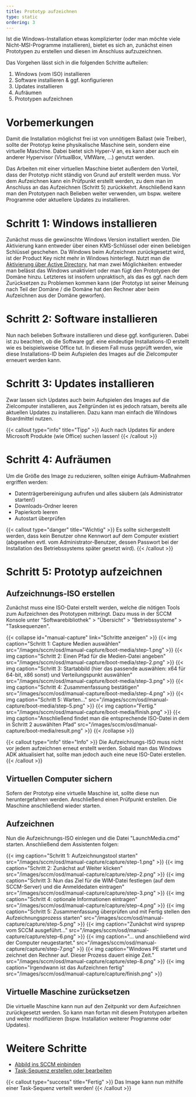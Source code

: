 ```yaml
---
title: Prototyp aufzeichnen
type: static
ordering: 3
---
```


Ist die Windows-Installation etwas komplizierter (oder man möchte viele Nicht-MSI-Programme installieren), bietet es sich an, zunächst einen Prototypen zu erstellen und diesen im Anschluss aufzuzeichnen.

<!--more-->

Das Vorgehen lässt sich in die folgenden Schritte aufteilen:

1. Windows (vom ISO) installieren
2. Software installieren & ggf. konfigurieren
3. Updates installieren
4. Aufräumen
5. Prototypen aufzeichnen

# Vorbemerkungen

Damit die Installation möglichst frei ist von unnötigem Ballast (wie Treiber), sollte der Prototyp keine physikalische Maschine sein, sondern eine virtuelle Maschine. Dabei bietet sich Hyper-V an, es kann aber auch ein anderer Hypervisor (VirtualBox, VMWare, ...) genutzt werden.

Das Arbeiten mit einer virtuellen Maschine bietet außerdem den Vorteil, dass der Prototyp nicht ständig von Grund auf erstellt werden muss. Vor dem Aufzeichnen kann ein Prüfpunkt erstellt werden, zu dem man im Anschluss an das Aufzeichnen (Schritt 5) zurückkehrt. Anschließend kann man den Prototypen nach Belieben weiter verwenden, um bspw. weitere Programme oder aktuellere Updates zu installieren.

# Schritt 1: Windows installieren

Zunächst muss die gewünschte Windows Version installiert werden. Die Aktivierung kann entweder über einen KMS-Schlüssel oder einen beliebigen Schlüssel geschehen. Da Windows beim Aufzeichnen zurückgesetzt wird, ist der Product Key nicht mehr in Windows hinterlegt. Nutzt man die [Aktivierung über Active Directory](https://docs.microsoft.com/de-de/windows/deployment/volume-activation/activate-using-active-directory-based-activation-client), hat man zwei Möglichkeiten: entweder man belässt das Windows unaktiviert oder man fügt den Prototypen der Domäne hinzu. Letzteres ist insofern unpraktisch, als das es ggf. nach dem Zurücksetzen zu Problemen kommen kann (der Prototyp ist seiner Meinung nach Teil der Domäne / die Domäne hat den Rechner aber beim Aufzeichnen aus der Domäne geworfen). 

# Schritt 2: Software installieren

Nun nach belieben Software installieren und diese ggf. konfigurieren. Dabei ist zu beachten, ob die Software ggf. eine eindeutige Installations-ID erstellt wie es beispielsweise Office tut. In diesem Fall muss geprüft werden, wie diese Installations-ID beim Aufspielen des Images auf die Zielcomputer erneuert werden kann.

# Schritt 3: Updates installieren

Zwar lassen sich Updates auch beim Aufspielen des Images auf die Zielcomputer installieren, aus Zeitgründen ist es jedoch ratsam, bereits alle aktuellen Updates zu installieren. Dazu kann man einfach die Windows Boardmittel nutzen. 

{{< callout type="info" title="Tipp" >}}
    Auch nach Updates für andere Microsoft Produkte (wie Office) suchen lassen!
{{< /callout >}}

# Schritt 4: Aufräumen

Um die Größe des Image zu reduzieren, sollten einige Aufräum-Maßnahmen ergriffen werden:

* Datenträgerbereinigung aufrufen und alles säubern (als Administrator starten!)
* Downloads-Ordner leeren
* Papierkorb leeren
* Autostart überprüfen

{{< callout type="danger" title="Wichtig" >}}
    Es sollte sichergestellt werden, dass kein Benutzer ohne Kennwort auf dem Computer existiert (abgesehen evtl. vom Administrator-Benutzer, dessen Passwort bei der Installation des Betriebssystems später gesetzt wird).
{{< /callout >}}

# Schritt 5: Prototyp aufzeichnen

## Aufzeichnungs-ISO erstellen

Zunächst muss eine ISO-Datei erstellt werden, welche die nötigen Tools zum Aufzeichnen des Prototypen mitbringt. Dazu muss in der SCCM Konsole unter "Softwarebibliothek" > "Übersicht" > "Betriebssysteme" > "Tasksequenzen". 

{{< collapse id="manual-capture" link="Schritte anzeigen" >}}
    {{< img caption="Schritt 1: Capture Medien auswählen" src="/images/sccm/osd/manual-capture/boot-media/step-1.png" >}}
    {{< img caption="Schritt 2: Einen Pfad für die Medien-Datei angeben" src="/images/sccm/osd/manual-capture/boot-media/step-2.png" >}}
    {{< img caption="Schritt 3: Startabbild (hier das passende auswählen: x64 für 64-bit, x86 sonst) und Verteilungspunkt auswählen" src="/images/sccm/osd/manual-capture/boot-media/step-3.png" >}}
    {{< img caption="Schritt 4: Zusammenfassung bestätigen" src="/images/sccm/osd/manual-capture/boot-media/step-4.png" >}}
    {{< img caption="Schritt 5: Warten..." src="/images/sccm/osd/manual-capture/boot-media/step-5.png" >}}
    {{< img caption="Fertig." src="/images/sccm/osd/manual-capture/boot-media/finish.png" >}}
    {{< img caption="Anschließend findet man die entsprechende ISO-Datei in dem in Schritt 2 auswählten Pfad" src="/images/sccm/osd/manual-capture/boot-media/result.png" >}}
{{< /collapse >}}

{{< callout type="info" title="Info" >}}
    Die Aufzeichnungs-ISO muss nicht vor jedem aufzeichnen erneut erstellt werden. Sobald man das Windows ADK aktualisiert hat, sollte man jedoch auch eine neue ISO-Datei erstellen.
{{< /callout >}}

## Virtuellen Computer sichern

Sofern der Prototyp eine virtuelle Maschine ist, sollte diese nun heruntergefahren werden. Anschließend einen Prüfpunkt erstellen. Die Maschine anschließend wieder starten.

## Aufzeichnen

Nun die Aufzeichnungs-ISO einlegen und die Datei "LaunchMedia.cmd" starten. Anschließend dem Assistenten folgen:

{{< img caption="Schritt 1: Aufzeichnungstool starten" src="/images/sccm/osd/manual-capture/capture/step-1.png" >}}
{{< img caption="Schritt 2: Zunächst auf Weiter klicken" src="/images/sccm/osd/manual-capture/capture/step-2.png" >}}
{{< img caption="Schritt 3: Nun das Ziel für die WIM-Datei festlegen (auf dem SCCM-Server) und die Anmeldedaten eintragen" src="/images/sccm/osd/manual-capture/capture/step-3.png" >}}
{{< img caption="Schritt 4: optionale Informationen eintragen" src="/images/sccm/osd/manual-capture/capture/step-4.png" >}}
{{< img caption="Schritt 5: Zusammenfassung überprüfen und mit Fertig stellen den Aufzeichnungsprozess starten" src="/images/sccm/osd/manual-capture/capture/step-5.png" >}}
{{< img caption="Zunächst wird sysprep vom SCCM ausgeführt..." src="/images/sccm/osd/manual-capture/capture/step-6.png" >}}
{{< img caption="... und anschließend wird der Computer neugestartet." src="/images/sccm/osd/manual-capture/capture/step-7.png" >}}
{{< img caption="Windows PE startet und zeichnet den Rechner auf. Dieser Prozess dauert einige Zeit." src="/images/sccm/osd/manual-capture/capture/step-8.png" >}}
{{< img caption="Irgendwann ist das Aufzeichnen fertig" src="/images/sccm/osd/manual-capture/capture/finish.png" >}}

## Virtuelle Maschine zurücksetzen

Die virtuelle Maschine kann nun auf den Zeitpunkt vor dem Aufzeichnen zurückgesetzt werden. So kann man fortan mit diesem Prototypen arbeiten und weiter modifizieren (bspw. Installation weiterer Programme oder Updates).

# Weitere Schritte

* [Abbild ins SCCM einbinden](../add-wim/)
* [Task-Sequenz erstellen oder bearbeiten](../basic-task-sequence)

{{< callout type="success" title="Fertig" >}}
    Das Image kann nun mithilfe einer Task-Sequenz verteilt werden!
{{< /callout >}}

